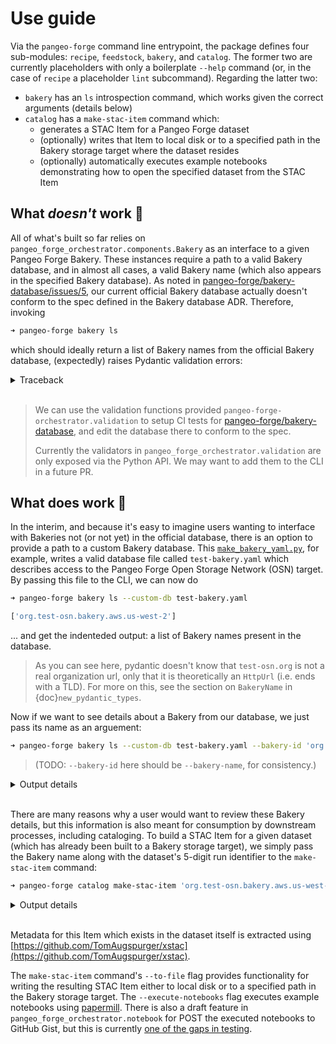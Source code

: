 # Use guide

Via the `pangeo-forge` command line entrypoint, the package defines four sub-modules: `recipe`, `feedstock`, `bakery`, and `catalog`. The former two are currently placeholders with only a boilerplate `--help` command (or, in the case of `recipe` a placeholder `lint` subcommand). Regarding the latter two:

- `bakery` has an `ls` introspection command, which works given the correct arguments (details below)
- `catalog` has a `make-stac-item` command which:
   - generates a STAC Item for a Pangeo Forge dataset
   - (optionally) writes that Item to local disk or to a specified path in the Bakery storage target where the dataset resides
   - (optionally) automatically executes example notebooks demonstrating how to open the specified dataset from the STAC Item

## What _doesn't_ work 🤔

All of what's built so far relies on `pangeo_forge_orchestrator.components.Bakery` as an interface to a given Pangeo Forge Bakery. These instances require a path to a valid Bakery database, and in almost all cases, a valid Bakery name (which also appears in the specified Bakery database). As noted in [pangeo-forge/bakery-database/issues/5](https://github.com/pangeo-forge/bakery-database/issues/5#issue-983377276), our current official Bakery database actually doesn't conform to the spec defined in the Bakery database ADR. Therefore, invoking

```zsh
➜ pangeo-forge bakery ls
```

which should ideally return a list of Bakery names from the official Bakery database, (expectedly) raises Pydantic validation errors:

<details>

<summary> Traceback </summary>

```
Traceback (most recent call last):
  File "/Users/charlesstern1/.pyenv/versions/anaconda3-2019.10/envs/pfo-poetry/bin/pangeo-forge", line 5, in <module>
    app()
  File "/Users/charlesstern1/.pyenv/versions/anaconda3-2019.10/envs/pfo-poetry/lib/python3.8/site-packages/typer/main.py", line 214, in __call__
    return get_command(self)(*args, **kwargs)
  File "/Users/charlesstern1/.pyenv/versions/anaconda3-2019.10/envs/pfo-poetry/lib/python3.8/site-packages/click/core.py", line 1128, in __call__
    return self.main(*args, **kwargs)
  File "/Users/charlesstern1/.pyenv/versions/anaconda3-2019.10/envs/pfo-poetry/lib/python3.8/site-packages/click/core.py", line 1053, in main
    rv = self.invoke(ctx)
  File "/Users/charlesstern1/.pyenv/versions/anaconda3-2019.10/envs/pfo-poetry/lib/python3.8/site-packages/click/core.py", line 1659, in invoke
    return _process_result(sub_ctx.command.invoke(sub_ctx))
  File "/Users/charlesstern1/.pyenv/versions/anaconda3-2019.10/envs/pfo-poetry/lib/python3.8/site-packages/click/core.py", line 1659, in invoke
    return _process_result(sub_ctx.command.invoke(sub_ctx))
  File "/Users/charlesstern1/.pyenv/versions/anaconda3-2019.10/envs/pfo-poetry/lib/python3.8/site-packages/click/core.py", line 1395, in invoke
    return ctx.invoke(self.callback, **ctx.params)
  File "/Users/charlesstern1/.pyenv/versions/anaconda3-2019.10/envs/pfo-poetry/lib/python3.8/site-packages/click/core.py", line 754, in invoke
    return __callback(*args, **kwargs)
  File "/Users/charlesstern1/.pyenv/versions/anaconda3-2019.10/envs/pfo-poetry/lib/python3.8/site-packages/typer/main.py", line 500, in wrapper
    return callback(**use_params)  # type: ignore
  File "/Users/charlesstern1/Dropbox/pangeo/pangeo-forge-orchestrator/pangeo_forge_orchestrator/cli/bakery.py", line 26, in ls
    bakery_db = BakeryDatabase(**kw)
  File "/Users/charlesstern1/Dropbox/pangeo/pangeo-forge-orchestrator/pangeo_forge_orchestrator/meta_types/bakery.py", line 222, in __init__
    self.names = [BakeryName(name=name) for name in list(self.bakeries)]
  File "/Users/charlesstern1/Dropbox/pangeo/pangeo-forge-orchestrator/pangeo_forge_orchestrator/meta_types/bakery.py", line 222, in <listcomp>
    self.names = [BakeryName(name=name) for name in list(self.bakeries)]
  File "<string>", line 6, in __init__
  File "pydantic/dataclasses.py", line 99, in pydantic.dataclasses._generate_pydantic_post_init._pydantic_post_init
    # +=======+=======+=======+
pydantic.error_wrappers.ValidationError: 2 validation errors for BakeryName
region
  unexpected value; permitted: 'aws.us-east-1', 'aws.us-east-2', 'aws.us-west-1', 'aws.us-west-2', 'aws.ca-central-1', 'aws.eu-west-1', 'aws.eu-central-1', 'aws.eu-west-2', 'aws.eu-west-3', 'aws.eu-north-1', 'aws.ap-northeast-1', 'aws.ap-northeast-2', 'aws.ap-southeast-1', 'aws.ap-southeast-2', 'aws.ap-south-1', 'aws.sa-east-1', 'aws.us-gov-west-1', 'aws.us-gov-east-1', 'azure.eastus', 'azure.eastus2', 'azure.southcentralus', 'azure.westus2', 'azure.westus3', 'azure.australiaeast', 'azure.southeastasia', 'azure.northeurope', 'azure.swedencentral', 'azure.uksouth', 'azure.westeurope', 'azure.centralus', 'azure.northcentralus', 'azure.westus', 'azure.southafricanorth', 'azure.centralindia', 'azure.eastasia', 'azure.japaneast', 'azure.jioindiawest', 'azure.koreacentral', 'azure.canadacentral', 'azure.francecentral', 'azure.germanywestcentral', 'azure.norwayeast', 'azure.switzerlandnorth', 'azure.uaenorth', 'azure.brazilsouth', 'azure.centralusstage', 'azure.eastusstage', 'azure.eastus2stage', 'azure.northcentralusstage', 'azure.southcentralusstage', 'azure.westusstage', 'azure.westus2stage', 'azure.asia', 'azure.asiapacific', 'azure.australia', 'azure.brazil', 'azure.canada', 'azure.europe', 'azure.global', 'azure.india', 'azure.japan', 'azure.uk', 'azure.unitedstates', 'azure.eastasiastage', 'azure.southeastasiastage', 'azure.centraluseuap', 'azure.eastus2euap', 'azure.westcentralus', 'azure.southafricawest', 'azure.australiacentral', 'azure.australiacentral2', 'azure.australiasoutheast', 'azure.japanwest', 'azure.jioindiacentral', 'azure.koreasouth', 'azure.southindia', 'azure.westindia', 'azure.canadaeast', 'azure.francesouth', 'azure.germanynorth', 'azure.norwaywest', 'azure.swedensouth', 'azure.switzerlandwest', 'azure.ukwest', 'azure.uaecentral', 'azure.brazilsoutheast' (type=value_error.const; given=development.aws.us-west-2; permitted=('aws.us-east-1', 'aws.us-east-2', 'aws.us-west-1', 'aws.us-west-2', 'aws.ca-central-1', 'aws.eu-west-1', 'aws.eu-central-1', 'aws.eu-west-2', 'aws.eu-west-3', 'aws.eu-north-1', 'aws.ap-northeast-1', 'aws.ap-northeast-2', 'aws.ap-southeast-1', 'aws.ap-southeast-2', 'aws.ap-south-1', 'aws.sa-east-1', 'aws.us-gov-west-1', 'aws.us-gov-east-1', 'azure.eastus', 'azure.eastus2', 'azure.southcentralus', 'azure.westus2', 'azure.westus3', 'azure.australiaeast', 'azure.southeastasia', 'azure.northeurope', 'azure.swedencentral', 'azure.uksouth', 'azure.westeurope', 'azure.centralus', 'azure.northcentralus', 'azure.westus', 'azure.southafricanorth', 'azure.centralindia', 'azure.eastasia', 'azure.japaneast', 'azure.jioindiawest', 'azure.koreacentral', 'azure.canadacentral', 'azure.francecentral', 'azure.germanywestcentral', 'azure.norwayeast', 'azure.switzerlandnorth', 'azure.uaenorth', 'azure.brazilsouth', 'azure.centralusstage', 'azure.eastusstage', 'azure.eastus2stage', 'azure.northcentralusstage', 'azure.southcentralusstage', 'azure.westusstage', 'azure.westus2stage', 'azure.asia', 'azure.asiapacific', 'azure.australia', 'azure.brazil', 'azure.canada', 'azure.europe', 'azure.global', 'azure.india', 'azure.japan', 'azure.uk', 'azure.unitedstates', 'azure.eastasiastage', 'azure.southeastasiastage', 'azure.centraluseuap', 'azure.eastus2euap', 'azure.westcentralus', 'azure.southafricawest', 'azure.australiacentral', 'azure.australiacentral2', 'azure.australiasoutheast', 'azure.japanwest', 'azure.jioindiacentral', 'azure.koreasouth', 'azure.southindia', 'azure.westindia', 'azure.canadaeast', 'azure.francesouth', 'azure.germanynorth', 'azure.norwaywest', 'azure.swedensouth', 'azure.switzerlandwest', 'azure.ukwest', 'azure.uaecentral', 'azure.brazilsoutheast'))
organization_url
  URL host invalid, top level domain required (type=value_error.url.host)
```

</details>
<br>

> We can use the validation functions provided `pangeo-forge-orchestrator.validation` to setup CI tests for [pangeo-forge/bakery-database](https://github.com/pangeo-forge/bakery-database), and edit the database there to conform to the spec.
>
> Currently the validators in `pangeo_forge_orchestrator.validation` are only exposed via the Python API. We may want to add them to the CLI in a future PR.

## What does work 🎉

In the interim, and because it's easy to imagine users wanting to interface with Bakeries not (or not yet) in the official database, there is an option to provide a path to a custom Bakery database. This [`make_bakery_yaml.py`](https://gist.github.com/cisaacstern/7a5273c892f3b3854b02512e398c2f8e), for example, writes a valid database file called `test-bakery.yaml` which describes access to the Pangeo Forge Open Storage Network (OSN) target. By passing this file to the CLI, we can now do

```zsh
➜ pangeo-forge bakery ls --custom-db test-bakery.yaml

['org.test-osn.bakery.aws.us-west-2']
```
... and get the indenteded output: a list of Bakery names present in the database.

> As you can see here, pydantic doesn't know that `test-osn.org` is not a real organization url, only that it is theoretically an `HttpUrl` (i.e. ends with a TLD). For more on this, see the section on `BakeryName` in {doc}`new_pydantic_types`.

Now if we want to see details about a Bakery from our database, we just pass its name as an arguement:

```zsh
➜ pangeo-forge bakery ls --custom-db test-bakery.yaml --bakery-id 'org.test-osn.bakery.aws.us-west-2'
```
> (TODO: `--bakery-id` here should be `--bakery-name`, for consistency.)

<details>

<summary> Output details </summary>

```python
{
    'cluster': None,
    'region': 'aws.us-west-2',
    'targets': {
        'osn': {
            'description': 'Open Storage Network (OSN) bucket',
            'private': {
                'prefix': 'Pangeo/pangeo-forge',
                'protocol': 's3',
                'storage_options': {
                    'client_kwargs': {'endpoint_url': 'https://ncsa.osn.xsede.org'},
                    'default_cache_type': 'none',
                    'default_fill_cache': False,
                    'key': '{OSN_KEY}',
                    'secret': '{OSN_SECRET}',
                    'use_listings_cache': False
                }
            },
            'public': {
                'prefix': 'Pangeo/pangeo-forge',
                'protocol': 's3',
                'storage_options': {'anon': True, 'client_kwargs': {'endpoint_url': 'https://ncsa.osn.xsede.org'}}
            },
            'region': 'aws.us-west-2'
        }
    }
}

```

</details>
<br>


There are many reasons why a user would want to review these Bakery details, but this information is also meant for consumption by downstream processes, including cataloging. To build a STAC Item for a given dataset (which has already been built to a Bakery storage target), we simply pass the Bakery name along with the dataset's 5-digit run identifier to the `make-stac-item` command:

```zsh
➜ pangeo-forge catalog make-stac-item 'org.test-osn.bakery.aws.us-west-2' 00000 --bakery-database-path test-bakery.yaml
```

<details>

<summary> Output details </summary>

{
    'type': 'Feature',
    'stac_version': '1.0.0',
    'id': 'noaa-oisst-avhrr-only-feedstock@1.0',
    'properties': {
        'cube:dimensions': {
            'time': {
                'type': 'temporal',
                'description': 'Center time of the day',
                'extent': ['1981-09-01T12:00:00Z', '2021-06-14T12:00:00Z'],
                'step': 'P1DT0H0M0S'
            },
            'lon': {'type': 'spatial', 'axis': 'x', 'description': 'Longitude', 'extent': [0.125, 359.875], 'step': 0.25},
            'lat': {'type': 'spatial', 'axis': 'y', 'description': 'Latitude', 'extent': [-89.875, 89.875], 'step': 0.25}
        },
        'cube:variables': {
            'anom': {
                'type': 'data',
                'description': 'Daily sea surface temperature anomalies',
                'dimensions': ['time', 'zlev', 'lat', 'lon'],
                'unit': 'Celsius',
                'shape': [14532, 1, 720, 1440],
                'chunks': [20, 1, 720, 1440],
                'attrs': {
                    'long_name': 'Daily sea surface temperature anomalies',
                    'units': 'Celsius',
                    'valid_max': 1200,
                    'valid_min': -1200
                }
            },
            'err': {
                'type': 'data',
                'description': 'Estimated error standard deviation of analysed_sst',
                'dimensions': ['time', 'zlev', 'lat', 'lon'],
                'unit': 'Celsius',
                'shape': [14532, 1, 720, 1440],
                'chunks': [20, 1, 720, 1440],
                'attrs': {
                    'long_name': 'Estimated error standard deviation of analysed_sst',
                    'units': 'Celsius',
                    'valid_max': 1000,
                    'valid_min': 0
                }
            },
            'ice': {
                'type': 'data',
                'description': 'Sea ice concentration',
                'dimensions': ['time', 'zlev', 'lat', 'lon'],
                'unit': '%',
                'shape': [14532, 1, 720, 1440],
                'chunks': [20, 1, 720, 1440],
                'attrs': {'long_name': 'Sea ice concentration', 'units': '%', 'valid_max': 100, 'valid_min': 0}
            },
            'sst': {
                'type': 'data',
                'description': 'Daily sea surface temperature',
                'dimensions': ['time', 'zlev', 'lat', 'lon'],
                'unit': 'Celsius',
                'shape': [14532, 1, 720, 1440],
                'chunks': [20, 1, 720, 1440],
                'attrs': {
                    'long_name': 'Daily sea surface temperature',
                    'units': 'Celsius',
                    'valid_max': 4500,
                    'valid_min': -300
                }
            }
        },
        'datetime': None,
        'start_datetime': '1981-09-01T12:00:00Z',
        'end_datetime': '2021-06-14T12:00:00Z'
    },
    'geometry': {
        'type': 'Polygon',
        'coordinates': [[[89.875, 0.125], [89.875, 359.875], [-89.875, 359.875], [-89.875, 0.125], [89.875, 0.125]]]
    },
    'links': [],
    'assets': {
        'pangeo-forge-feedstock': {
            'href': 'https://github.com/pangeo-forge/noaa-oisst-avhrr-only-feedstock/tree/v1.0',
            'type': '',
            'title': 'Pangeo Forge Feedstock (GitHub repository) for noaa-oisst-avhrr-only-feedstock@1.0'
        },
        'jupyter-notebook-example-https': {'href': '_', 'type': '', 'title': ''},
        'jupyter-notebook-example-s3': {'href': '_', 'type': '', 'title': ''},
        'zarr-s3': {
            'href': 's3://Pangeo/pangeo-forge/noaa_oisst/v2.1-avhrr.zarr',
            'type': 'application/vnd+zarr',
            'title': 'NOAA Optimum Interpolated SST - S3 File System Zarr root',
            'description': 'S3 File System Zarr root for analysis-ready Zarr datasets derived from NOAA OISST NetCDF',
            'xarray:storage_options': {'anon': True, 'client_kwargs': {'endpoint_url': 'https://ncsa.osn.xsede.org'}},
            'xarray:open_kwargs': {'consolidated': True},
            'roles': ['data', 'zarr', 's3']
        },
        'zarr-https': {
            'href': 's3://Pangeo/pangeo-forge/noaa_oisst/v2.1-avhrr.zarr',
            'type': 'application/vnd+zarr',
            'title': 'NOAA Optimum Interpolated SST - HTTPS File System Zarr root',
            'description': 'HTTPS File System Zarr root for analysis-ready Zarr datasets derived from NOAA OISST NetCDF',
            'xarray:storage_options': None,
            'xarray:open_kwargs': {'consolidated': True},
            'roles': ['data', 'zarr', 'https']
        }
    },
    'bbox': [-89.875, 0.125, 89.875, 359.875],
    'stac_extensions': ['https://stac-extensions.github.io/datacube/v2.0.0/schema.json']
}


</details>
<br>

Metadata for this Item which exists in the dataset itself is extracted using [https://github.com/TomAugspurger/xstac](https://github.com/TomAugspurger/xstac).

The `make-stac-item` command's `--to-file` flag provides functionality for writing the resulting STAC Item either to local disk or to a specified path in the Bakery storage target. The `--execute-notebooks` flag executes example notebooks using [papermill](https://papermill.readthedocs.io/en/latest/). There is also a draft feature in `pangeo_forge_orchestrator.notebook` for POST the executed notebooks to GitHub Gist, but this is currently [one of the gaps in testing](https://app.codecov.io/gh/pangeo-forge/pangeo-forge-orchestrator/blob/620989215c8d191d55c3080d403d6454a895230b/pangeo_forge_orchestrator/notebook.py).

